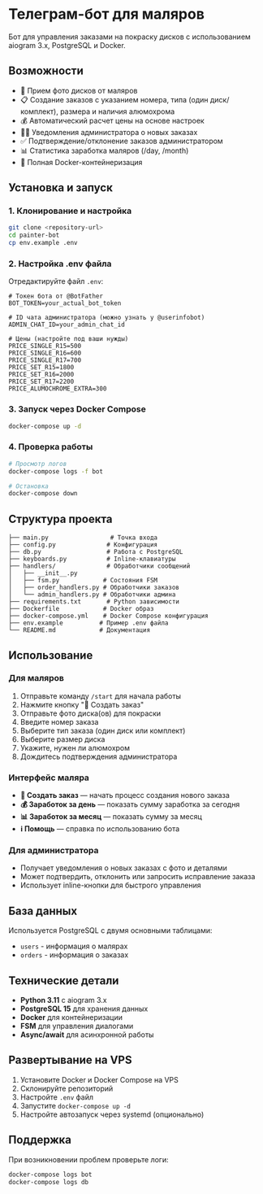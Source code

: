 # Телеграм-бот для маляров

Бот для управления заказами на покраску дисков с использованием aiogram 3.x, PostgreSQL и Docker.

## Возможности

- 📸 Прием фото дисков от маляров
- 📋 Создание заказов с указанием номера, типа (один диск/комплект), размера и наличия алюмохрома
- 💰 Автоматический расчет цены на основе настроек
- 👨‍💼 Уведомления администратора о новых заказах
- ✅ Подтверждение/отклонение заказов администратором
- 📊 Статистика заработка маляров (/day, /month)
- 🐳 Полная Docker-контейнеризация

## Установка и запуск

### 1. Клонирование и настройка

```bash
git clone <repository-url>
cd painter-bot
cp env.example .env
```

### 2. Настройка .env файла

Отредактируйте файл `.env`:

```env
# Токен бота от @BotFather
BOT_TOKEN=your_actual_bot_token

# ID чата администратора (можно узнать у @userinfobot)
ADMIN_CHAT_ID=your_admin_chat_id

# Цены (настройте под ваши нужды)
PRICE_SINGLE_R15=500
PRICE_SINGLE_R16=600
PRICE_SINGLE_R17=700
PRICE_SET_R15=1800
PRICE_SET_R16=2000
PRICE_SET_R17=2200
PRICE_ALUMOCHROME_EXTRA=300
```

### 3. Запуск через Docker Compose

```bash
docker-compose up -d
```

### 4. Проверка работы

```bash
# Просмотр логов
docker-compose logs -f bot

# Остановка
docker-compose down
```

## Структура проекта

```
├── main.py                 # Точка входа
├── config.py              # Конфигурация
├── db.py                  # Работа с PostgreSQL
├── keyboards.py           # Inline-клавиатуры
├── handlers/              # Обработчики сообщений
│   ├── __init__.py
│   ├── fsm.py            # Состояния FSM
│   ├── order_handlers.py # Обработчики заказов
│   └── admin_handlers.py # Обработчики админа
├── requirements.txt       # Python зависимости
├── Dockerfile            # Docker образ
├── docker-compose.yml    # Docker Compose конфигурация
├── env.example          # Пример .env файла
└── README.md            # Документация
```

## Использование

### Для маляров

1. Отправьте команду `/start` для начала работы
2. Нажмите кнопку "🎨 Создать заказ"
3. Отправьте фото диска(ов) для покраски
4. Введите номер заказа
5. Выберите тип заказа (один диск или комплект)
6. Выберите размер диска
7. Укажите, нужен ли алюмохром
8. Дождитесь подтверждения администратора

### Интерфейс маляра

- **🎨 Создать заказ** — начать процесс создания нового заказа
- **💰 Заработок за день** — показать сумму заработка за сегодня
- **📊 Заработок за месяц** — показать сумму за месяц  
- **ℹ️ Помощь** — справка по использованию бота

### Для администратора

- Получает уведомления о новых заказах с фото и деталями
- Может подтвердить, отклонить или запросить исправление заказа
- Использует inline-кнопки для быстрого управления

## База данных

Используется PostgreSQL с двумя основными таблицами:

- `users` - информация о малярах
- `orders` - информация о заказах

## Технические детали

- **Python 3.11** с aiogram 3.x
- **PostgreSQL 15** для хранения данных
- **Docker** для контейнеризации
- **FSM** для управления диалогами
- **Async/await** для асинхронной работы

## Развертывание на VPS

1. Установите Docker и Docker Compose на VPS
2. Склонируйте репозиторий
3. Настройте `.env` файл
4. Запустите `docker-compose up -d`
5. Настройте автозапуск через systemd (опционально)

## Поддержка

При возникновении проблем проверьте логи:

```bash
docker-compose logs bot
docker-compose logs db
```
